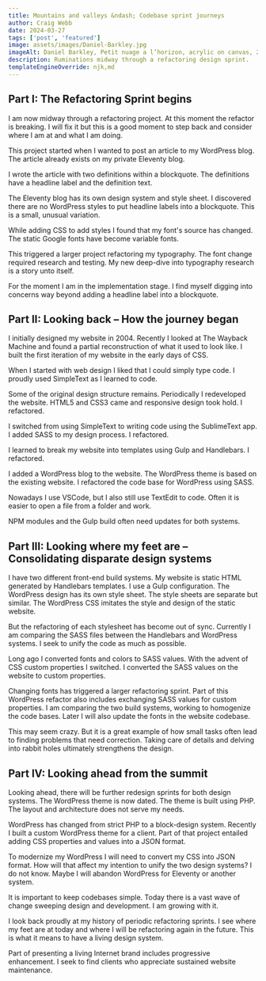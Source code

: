 ```yaml
---
title: Mountains and valleys &ndash; Codebase sprint journeys
author: Craig Webb
date: 2024-03-27
tags: ['post', 'featured']
image: assets/images/Daniel-Barkley.jpg
imageAlt: Daniel Barkley, Petit nuage a l’horizon, acrylic on canvas, 2004. 
description: Ruminations midway through a refactoring design sprint.
templateEngineOverride: njk,md
---
```

## Part I: The Refactoring Sprint begins 

I am now midway through a refactoring project. At this moment the refactor is breaking. I will fix it but this is a good moment to step back and consider where I am at and what I am doing.

This project started when I wanted to post an article to my WordPress blog. The article already exists on my private Eleventy blog. 

I wrote the article with two definitions within a blockquote. The definitions have a headline label and the definition text.

The Eleventy blog has its own design system and style sheet. I discovered there are no WordPress styles to put headline labels into a blockquote. This is a small, unusual variation. 

While adding CSS to add styles I found that my font's source has changed. The static Google fonts have become variable fonts.

This triggered a larger project refactoring my typography. The font change required research and testing. My new deep-dive into typography research is a story unto itself. 

For the moment I am in the implementation stage. I find myself digging into concerns way beyond adding a headline label into a blockquote.

## Part II: Looking back – How the journey began

I initially designed my website in 2004. Recently I looked at The Wayback Machine and found a partial reconstruction of what it used to look like. I built the first iteration of my website in the early days of CSS. 

When I started with web design I liked that I could simply type code. I proudly used SimpleText as I learned to code. 

Some of the original design structure remains. Periodically I redeveloped the website. HTML5 and CSS3 came and responsive design took hold. I refactored.

I switched from using SimpleText to writing code using the SublimeText app. I added SASS to my design process. I refactored.

I learned to break my website into templates using Gulp and Handlebars. I refactored.

I added a WordPress blog to the website. The WordPress theme is based on the existing website. I refactored the code base for WordPress using SASS. 

Nowadays I use VSCode, but I also still use TextEdit to code. Often it is easier to open a file from a folder and work.

NPM modules and the Gulp build often need updates for both systems.

## Part III: Looking where my feet are – Consolidating disparate design systems 

I have two different front-end build systems. My website is static HTML generated by Handlebars templates. I use a Gulp configuration. The WordPress design has its own style sheet. The style sheets are separate but similar. The WordPress CSS imitates the style and design of the static website.

But the refactoring of each stylesheet has become out of sync. Currently I am comparing the SASS files between the Handlebars and WordPress systems. I seek to unify the code as much as possible. 

Long ago I converted fonts and colors to SASS values. With the advent of CSS custom properties I switched. I converted the SASS values on the website to custom properties.

Changing fonts has triggered a larger refactoring sprint. Part of this WordPress refactor also includes exchanging SASS values for custom properties. I am comparing the two build systems, working to homogenize the code bases. Later I will also update the fonts in the website codebase.

This may seem crazy. But it is a great example of how small tasks often lead to finding problems that need correction. Taking care of details and delving into rabbit holes ultimately strengthens the design.

## Part IV: Looking ahead from the summit

Looking ahead, there will be further redesign sprints for both design systems. The WordPress theme is now dated. The theme is built using PHP. The layout and architecture does not serve my needs. 

WordPress has changed from strict PHP to a block-design system. Recently I built a custom WordPress theme for a client. Part of that project entailed adding CSS properties and values into a JSON format.

To modernize my WordPress I will need to convert my CSS into JSON format. How will that affect my intention to unify the two design systems? I do not know. Maybe I will abandon WordPress for Eleventy or another system.

It is important to keep codebases simple. Today there is a vast wave of change sweeping design and development. I am growing with it.

I look back proudly at my history of periodic refactoring sprints. I see where my feet are at today and where I will be refactoring again in the future. This is what it means to have a living design system.

Part of presenting a living Internet brand includes progressive enhancement. I seek to find clients who appreciate sustained website maintenance. 
